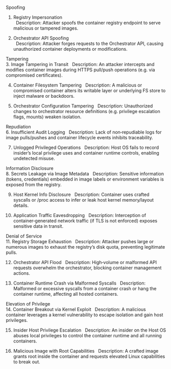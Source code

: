 Spoofing  
1. Registry Impersonation  
  Description: Attacker spoofs the container registry endpoint to serve malicious or tampered images.


2. Orchestrator API Spoofing  
  Description: Attacker forges requests to the Orchestrator API, causing unauthorized container deployments or modifications.


Tampering  
3. Image Tampering in Transit
  Description: An attacker intercepts and modifies container images during HTTPS pull/push operations (e.g. via compromised certificates).  


4. Container Filesystem Tampering
  Description: A malicious or compromised container alters its writable layer or underlying FS store to inject malware or backdoors.  


5. Orchestrator Configuration Tampering
  Description: Unauthorized changes to orchestrator resource definitions (e.g. privilege escalation flags, mounts) weaken isolation.  


Repudiation  
6. Insufficient Audit Logging
  Description: Lack of non‑repudiable logs for image pulls/pushes and container lifecycle events inhibits traceability.  


7. Unlogged Privileged Operations
  Description: Host OS fails to record insider’s local privilege uses and container runtime controls, enabling undetected misuse.  


Information Disclosure  
8. Secrets Leakage via Image Metadata
  Description: Sensitive information (tokens, credentials) embedded in image labels or environment variables is exposed from the registry.  


9. Host Kernel Info Disclosure
  Description: Container uses crafted syscalls or /proc access to infer or leak host kernel memory/layout details.  


10. Application Traffic Eavesdropping
  Description: Interception of container‑generated network traffic (if TLS is not enforced) exposes sensitive data in transit.  


Denial of Service  
11. Registry Storage Exhaustion
  Description: Attacker pushes large or numerous images to exhaust the registry’s disk quota, preventing legitimate pulls.  


12. Orchestrator API Flood
  Description: High‑volume or malformed API requests overwhelm the orchestrator, blocking container management actions.  


13. Container Runtime Crash via Malformed Syscalls
  Description: Malformed or excessive syscalls from a container crash or hang the container runtime, affecting all hosted containers.  


Elevation of Privilege  
14. Container Breakout via Kernel Exploit
  Description: A malicious container leverages a kernel vulnerability to escape isolation and gain host privileges.  


15. Insider Host Privilege Escalation
  Description: An insider on the Host OS abuses local privileges to control the container runtime and all running containers.  


16. Malicious Image with Root Capabilities
  Description: A crafted image grants root inside the container and requests elevated Linux capabilities to break out.  
